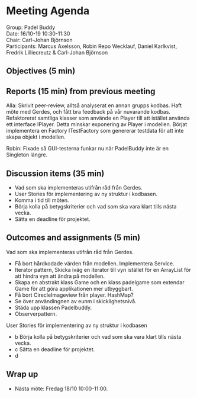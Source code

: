 # Meeting Agenda
Group: Padel Buddy  
Date: 16/10-19 10:30-11:30  
Chair: Carl-Johan Björnson  
Participants: Marcus Axelsson, Robin Repo Wecklauf, Daniel Karlkvist, Fredrik Lilliecreutz & Carl-Johan Björnson

## Objectives (5 min)

## Reports (15 min) from previous meeting

Alla: Skrivit peer-review, alltså analyserat en annan grupps kodbas. Haft möte med Gerdes, och fått bra feedback på vår nuvarande kodbas. Refaktorerat samtliga klasser som använde en Player till att istället använda ett interface IPlayer. Detta minskar exponering av Player i modellen. Börjat implementera en Factory ITestFactory som genererar testdata för att inte skapa objekt i modellen.

Robin: Fixade så GUI-testerna funkar nu när PadelBuddy inte är en Singleton längre.
 
## Discussion items (35 min)
- Vad som ska implementeras utifrån råd från Gerdes.
- User Stories för implementering av ny struktur i kodbasen.
- Komma i tid till möten.
- Börja kolla på betygskriterier och vad som ska vara klart tills nästa vecka.
- Sätta en deadline för projektet.

## Outcomes and assignments (5 min)
Vad som ska implementeras utifrån råd från Gerdes.
- Få bort hårdkodade värden från modellen. Implementera Service. 
- Iterator pattern, Skicka iväg en iterator till vyn istället för en ArrayList för att hindra vyn att ändra på modellen. 
- Skapa en abstrakt klass Game och en klass padelgame som extendar Game för att göra applikationen mer utbyggbart. 
- Få bort CirecleImageview från player. HashMap? 
- Se över användingnen av eunm i skicklighetsnivå. 
- Städa upp klassen Padelbuddy.
- Observerpattern. 


User Stories för implementering av ny struktur i kodbasen
* b
Börja kolla på betygskriterier och vad som ska vara klart tills nästa vecka.
* c
Sätta en deadline för projektet.
* d

## Wrap up
- Nästa möte: Fredag 18/10 10:00-11:00.
